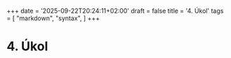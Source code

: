 +++
date = '2025-09-22T20:24:11+02:00'
draft = false
title = '4. Úkol'
tags = [
    "markdown",
    "syntax",
]
+++
# 4. Úkol